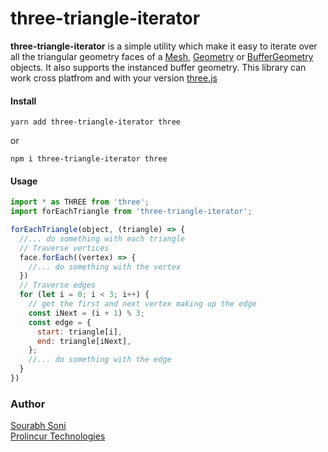 
# three-triangle-iterator

**three-triangle-iterator** is a simple utility which make it easy to iterate over all the triangular geometry faces of a [Mesh](https://threejs.org/docs/#api/en/objects/Mesh), [Geometry](https://threejs.org/docs/#api/en/core/Geometry) or [BufferGeometry](https://threejs.org/docs/#api/en/core/BufferGeometry) objects. It also supports the instanced buffer geometry. This library can work cross platfrom and with your version [three.js](https://threejs.org)

#### Install
```
yarn add three-triangle-iterator three
```
or
```
npm i three-triangle-iterator three
```

#### Usage

```javascript
import * as THREE from 'three';
import forEachTriangle from 'three-triangle-iterator';

forEachTriangle(object, (triangle) => {
  //... do something with each triangle
  // Traverse vertices
  face.forEach((vertex) => {
    //... do something with the vertex
  })
  // Traverse edges
  for (let i = 0; i < 3; i++) {
    // get the first and next vertex making up the edge
    const iNext = (i + 1) % 3;
    const edge = {
      start: triangle[i],
      end: triangle[iNext],
    };
    //... do something with the edge
  }
})

```

### Author

[Sourabh Soni](https://prolincur.com)\
[Prolincur Technologies](https://prolincur.com)

